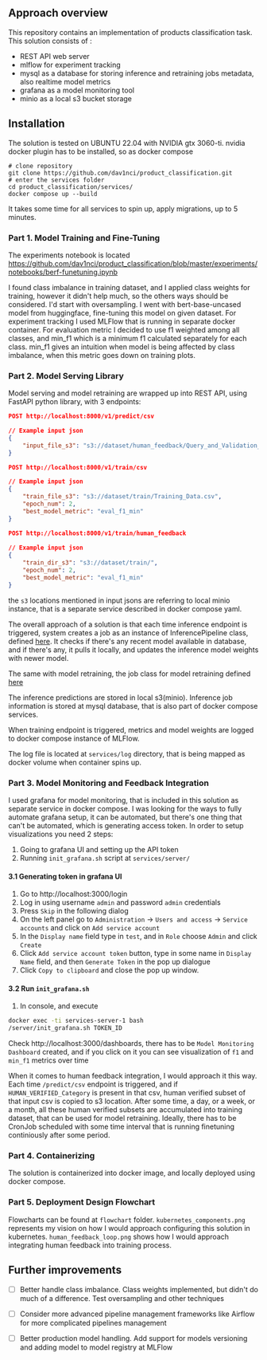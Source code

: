 ## Approach overview

This repository contains an implementation of products classification task. This solution consists of :
* REST API web server
* mlflow for experiment tracking
* mysql as a database for storing inference and retraining jobs metadata, also realtime model metrics
* grafana as a model monitoring tool
* minio as a local s3 bucket storage

## Installation

The solution is tested on UBUNTU 22.04 with NVIDIA gtx 3060-ti. nvidia docker plugin has to be installed, so as docker compose
```commandline
# clone repository
git clone https://github.com/dav1nci/product_classification.git
# enter the services folder
cd product_classification/services/
docker compose up --build
```
It takes some time for all services to spin up, apply migrations, up to 5 minutes.

### Part 1. Model Training and Fine-Tuning

The experiments notebook is located https://github.com/dav1nci/product_classification/blob/master/experiments/notebooks/berf-funetuning.ipynb

I found class imbalance in training dataset, and I applied class weights for training, however it didn't help much, so the others ways should be considered. I'd start with oversampling. I went with bert-base-uncased model from huggingface, fine-tuning this model on given dataset. For experiment tracking I used MLFlow that is running in separate docker container. For evaluation metric I decided to use f1 weighted among all classes, and min_f1 which is a minimum f1 calculated separately for each class. min_f1 gives an intuition when model is being affected by class imbalance, when this metric goes down on training plots.

### Part 2. Model Serving Library

Model serving and model retraining are wrapped up into REST API, using FastAPI python library, with 3 endpoints:

```json
POST http://localhost:8000/v1/predict/csv

// Example input json
{
    "input_file_s3": "s3://dataset/human_feedback/Query_and_Validation_Data.csv"
}
```
```json
POST http://localhost:8000/v1/train/csv

// Example input json
{
    "train_file_s3": "s3://dataset/train/Training_Data.csv",
    "epoch_num": 2,
    "best_model_metric": "eval_f1_min"
}
```
```json
POST http://localhost:8000/v1/train/human_feedback
        
// Example input json
{
    "train_dir_s3": "s3://dataset/train/",
    "epoch_num": 2,
    "best_model_metric": "eval_f1_min"
}
```

the `s3` locations mentioned in input jsons are referring to local minio instance, that is a separate service described in docker compose yaml.

The overall approach of a solution is that each time inference endpoint is triggered, system creates a job as an instance of InferencePipeline class, defined [here](https://github.com/dav1nci/product_classification/blob/master/services/server/src/serving/inference_pipeline.py#L19). It checks if there's any recent model available in database, and if there's any, it pulls it locally, and updates the inference model weights with newer model. 

The same with model retraining, the job class for model retraining defined [here](https://github.com/dav1nci/product_classification/blob/master/services/server/src/training/model_trainer.py#L17)

The inference predictions are stored in local s3(minio). Inference job information is stored at mysql database, that is also part of docker compose services. 

When training endpoint is triggered, metrics and model weights are logged to docker compose instance of MLFlow. 

The log file is located at `services/log` directory, that is being mapped as docker volume when container spins up.

### Part 3. Model Monitoring and Feedback Integration

I used grafana for model monitoring, that is included in this solution as separate service in docker compose. I was looking for the ways to fully automate grafana setup, it can be automated, but there's one thing that can't be automated, which is generating access token. In order to setup visualizations you need 2 steps:
1. Going to grafana UI and setting up the API token
2. Running `init_grafana.sh` script at `services/server/`

#### 3.1 Generating token in grafana UI

1. Go to http://localhost:3000/login
2. Log in using username `admin` and password `admin` credentials
3. Press `Skip` in the following dialog
4. On the left panel go to `Administration` -> `Users and access` -> `Service accounts` and click on `Add service account`
5. In the `Display name` field type in `test`, and in `Role` choose `Admin` and click `Create`
6. Click `Add service account token` button, type in some name in `Display Name` field, and then `Generate Token` in the pop up dialogue
7. Click `Copy to clipboard` and close the pop up window.

#### 3.2 Run `init_grafana.sh`

1. In console, and execute 
```bash
docker exec -ti services-server-1 bash
/server/init_grafana.sh TOKEN_ID
```

Check http://localhost:3000/dashboards, there has to be `Model Monitoring Dashboard` created, and if you click on it you can see visualization of `f1` and `min_f1` metrics over time

When it comes to human feedback integration, I would approach it this way. Each time `/predict/csv` endpoint is triggered, and if `HUMAN_VERIFIED_Category` is present in that csv, human verified subset of that input csv is copied to s3 location. After some time, a day, or a week, or a month, all these human verified subsets are accumulated into training dataset, that can be used for model retraining. Ideally, there has to be CronJob scheduled with some time interval that is running finetuning continiously after some period. 
### Part 4. Containerizing

The solution is containerized into docker image, and locally deployed using docker compose.

### Part 5. Deployment Design Flowchart

Flowcharts can be found at `flowchart` folder. `kubernetes_components.png` represents my vision on how I would approach configuring this solution in kubernetes. `human_feedback_loop.png` shows how I would approach integrating human feedback into training process.

## Further improvements

- [ ] Better handle class imbalance. Class weights implemented, but didn't do much of a difference. Test oversampling and other techniques
- [ ] Consider more advanced pipeline management frameworks like Airflow for more complicated pipelines management
- [ ] Better production model handling. Add support for models versioning and adding model to model registry at MLFlow


